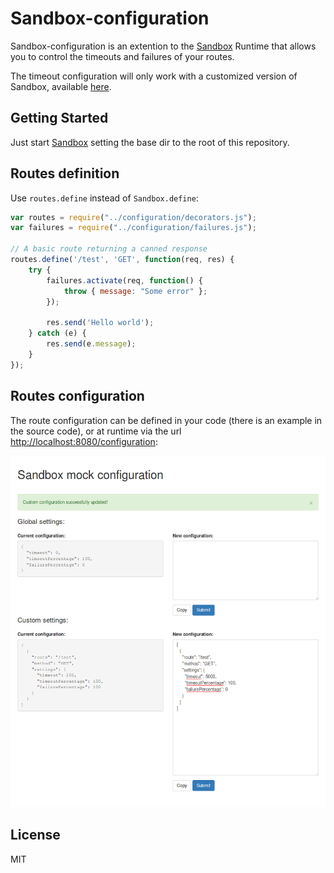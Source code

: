 # Sandbox-configuration

Sandbox-configuration is an extention to the [Sandbox](https://getsandbox.com) Runtime that allows you to control the timeouts and failures of your routes.

The timeout configuration will only work with a customized version of Sandbox, available [here](https://github.com/luisrpp/sandbox).

## Getting Started

Just start [Sandbox](https://getsandbox.com) setting the base dir to the root of this repository.

## Routes definition

Use `routes.define` instead of `Sandbox.define`:

```javascript
var routes = require("../configuration/decorators.js");
var failures = require("../configuration/failures.js");

// A basic route returning a canned response
routes.define('/test', 'GET', function(req, res) {
    try {
        failures.activate(req, function() {
            throw { message: "Some error" };
        });

        res.send('Hello world');
    } catch (e) {
        res.send(e.message);
    }
});
```

## Routes configuration

The route configuration can be defined in your code (there is an example in the source code), or at runtime via the url [http://localhost:8080/configuration](http://localhost:8080/configuration):

![Sandbox mock configuration screenshot](https://raw.githubusercontent.com/luisrpp/sandbox-configuration/master/images/configuration.png)

## License

MIT
